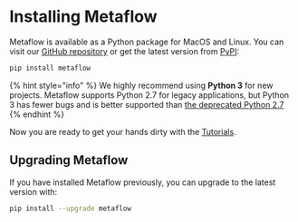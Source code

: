 # Installing Metaflow

Metaflow is available as a Python package for MacOS and Linux. You can visit our [GitHub repository](https://github.com/Netflix/metaflow) or get the latest version from [PyPI](https://pypi.org/):

```bash
pip install metaflow
```

{% hint style="info" %}
We highly recommend using **Python 3** for new projects. Metaflow supports Python 2.7 for legacy applications, but Python 3 has fewer bugs and is better supported than [the deprecated Python 2.7](http://pythonclock.org)
{% endhint %}

Now you are ready to get your hands dirty with the [Tutorials](tutorials/).

## Upgrading Metaflow

If you have installed Metaflow previously, you can upgrade to the latest version with:

```bash
pip install --upgrade metaflow
```

